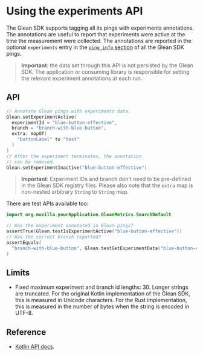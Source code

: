 # Using the experiments API

The Glean SDK supports tagging all its pings with experiments annotations. The annotations are useful to report that experiments were active at the time the measurement were collected. The annotations are reported in the optional `experiments` entry in the [`ping_info` section](pings/index.md) of all the Glean SDK pings.

> **Important**: the data set through this API is not persisted by the Glean SDK.
> The application or consuming library is responsible for setting the relevant experiment annotations at each run.

## API

```Kotlin
// Annotate Glean pings with experiments data.
Glean.setExperimentActive(
  experimentId = "blue-button-effective",
  branch = "branch-with-blue-button",
  extra: mapOf(
    "buttonLabel" to "test"
  )
)
// After the experiment terminates, the annotation
// can be removed.
Glean.setExperimentInactive("blue-button-effective")
```

> **Important**: Experiment IDs and branch don't need to be pre-defined in the Glean SDK registry files.
Please also note that the `extra` map is non-nested arbitrary `String` to `String` map.

There are test APIs available too:

```Kotlin
import org.mozilla.yourApplication.GleanMetrics.SearchDefault

// Was the experiment annotated in Glean pings?
assertTrue(Glean.testIsExperimentActive("blue-button-effective"))
// Was the correct branch reported?
assertEquals(
  "branch-with-blue-button", Glean.testGetExperimentData("blue-button-effective")?.branch
)
```

## Limits

* Fixed maximum experiment and branch id lengths: 30. Longer strings are truncated. For the original Kotlin implementation of the Glean SDK, this is measured in Unicode characters. For the Rust implementation, this is measured in the number of bytes when the string is encoded in UTF-8.

## Reference

* [Kotlin API docs](../../javadoc/glean/mozilla.telemetry.glean/-glean.html).
